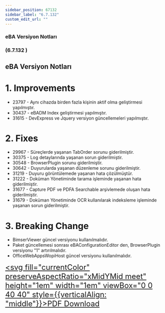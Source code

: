 ```yaml
---
sidebar_position: 67132
sidebar_label: "6.7.132"
custom_edit_url: ""
---
```

### eBA Versiyon Notları

### (6.7.132 )

## eBA Versiyon Notları

# 1. Improvements

- 23797 - Aynı cihazda birden fazla kişinin aktif olma geliştirmesi yapılmıştır.
- 30437 - eBADM Index geliştirmesi yapılmıştır.
- 31615 - DevExpress ve Jquery versiyon güncellemeleri yapılmıştır.

# 2. Fixes

- 29967 - Süreçlerde yaşanan TabOrder sorunu giderilmiştir.
- 30375 - Log detaylarında yaşanan sorun giderilmiştir.
- 30548 - BrowserPlugin sorunu giderilmiştir.
- 30642 - Duyurularda yaşanan düzenleme sorunu giderilmiştir.
- 31219 - Duyuru görüntülemede yaşanan hata çözülmüştür.
- 31222 - Doküman Yönetiminde tarama işleminde yaşanan hata giderilmiştir.
- 31677 - Capture PDF ve PDFA Searchable arşivlemede oluşan hata giderilmiştir.
- 31679 - Doküman Yönetiminde OCR kullanılarak indeksleme işleminde yaşanan sorun
    giderilmiştir.

# 3. Breaking Change

- BimserViewer güncel versiyonu kullanılmalıdır.
- Paket güncellemesi sonrası eBAConfigurationEditor den, BrowserPlugin versiyonu "1"
    artırılmalıdır.
- OfficeWebAppsWopiHost güncel versiyonu kullanılmalıdır.



<font size="5"><a href="https://portal.synergynow.io/#/_redirect/TKTW28SqJBfreDSUWmexci"  target="_blank"><svg fill="currentColor" preserveAspectRatio="xMidYMid meet" height="1em" width="1em" viewBox="0 0 40 40" style={{verticalAlign: "middle"}}><g><path d="m35.8 8.5q0.6 0.6 1 1.7t0.5 1.9v25.8q0 0.8-0.6 1.5t-1.6 0.6h-30q-0.9 0-1.5-0.6t-0.6-1.5v-35.8q0-0.8 0.6-1.5t1.5-0.6h20q0.9 0 2 0.4t1.7 1.1z m-9.9-5.5v8.4h8.4q-0.3-0.6-0.5-0.9l-7-7q-0.3-0.2-0.9-0.5z m8.5 34.1v-22.8h-9.3q-0.9 0-1.5-0.6t-0.6-1.6v-9.2h-17.1v34.2h28.5z m-11.4-13.2q0.7 0.6 1.8 1.3 1.3-0.2 2.6-0.2 3.3 0 4 1.1 0.4 0.5 0 1.2 0 0 0 0l0 0v0.1q-0.2 0.8-1.6 0.8-1.1 0-2.6-0.4t-2.9-1.2q-4.9 0.5-8.7 1.8-3.4 5.9-5.4 5.9-0.4 0-0.7-0.2l-0.5-0.2q0-0.1-0.1-0.2-0.3-0.2-0.2-0.8 0.2-0.8 1.3-2t2.9-2.1q0.3-0.2 0.5 0.1 0.1 0 0.1 0.1 1.1-1.9 2.4-4.4 1.5-3.1 2.3-5.9-0.5-1.8-0.7-3.5t0.2-2.9q0.2-0.9 0.9-0.9h0.5q0.5 0 0.8 0.4 0.4 0.4 0.2 1.5-0.1 0.1-0.1 0.2 0 0 0 0.1v0.7q0 2.8-0.3 4.3 1.2 3.7 3.3 5.3z m-12.9 9.2q1.2-0.6 3.1-3.5-1.2 0.8-2 1.8t-1.1 1.7z m8.9-20.6q-0.4 1-0.1 3 0.1-0.2 0.2-1 0-0.1 0.1-0.9 0.1-0.1 0.1-0.2 0-0.1 0-0.1t0 0 0 0q0-0.5-0.3-0.8 0 0 0 0v0z m-2.8 14.8q3-1.2 6.4-1.8-0.1 0-0.3-0.2t-0.4-0.3q-1.7-1.5-2.8-4-0.6 2-1.9 4.4-0.7 1.3-1 1.9z m14.4-0.4q-0.5-0.5-3.1-0.5 1.7 0.6 2.8 0.6 0.3 0 0.4 0 0 0-0.1-0.1z"></path></g></svg>PDF Download</a></font>